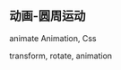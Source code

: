 
## 动画-圆周运动

animate Animation, Css

transform, rotate, animation

<CodeDemo :collapse="true">
  <template slot="code-template">
    <<< @/docs/.vuepress/examples/Loading1.vue?template
  </template>
  <template slot="code-script">
    <<< @/docs/.vuepress/examples/Loading1.vue?script
  </template>
  <template slot="code-style">
    <<< @/docs/.vuepress/examples/Loading1.vue?style
  </template>
  <Loading1 slot="demo"/>
</CodeDemo>
